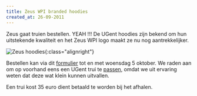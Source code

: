 ```yaml
---
title: Zeus WPI branded hoodies
created_at: 26-09-2011
---
```


Zeus gaat truien bestellen. YEAH !!! De UGent hoodies zijn bekend om hun uitstekende kwaliteit en het Zeus WPI logo maakt ze nu nog aantrekkelijker.

![Zeus hoodies](https://zeus.ugent.be/wp-content/uploads/2011/09/zeushoodie_outline_small.png){:class="alignright"}

Bestellen kan via dit [formulier](https://docs.google.com/spreadsheet/viewform?formkey=dEd6aEdmVEEyUHNnY09RaWV0UDJ1blE6MQ "truien bestel formulier") tot en met woensdag 5 oktober. We raden aan om op voorhand eens een UGent trui te [passen](https://gent.unigear.eu/nlgent/verkooppunten/), omdat we uit ervaring weten dat deze wat klein kunnen uitvallen.

Een trui kost 35 euro dient betaald te worden bij het afhalen.
